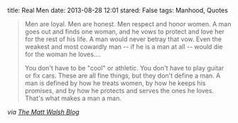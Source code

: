 title: Real Men
date: 2013-08-28 12:01
stared: False
tags: Manhood, Quotes

> Men are loyal. Men are honest. Men respect and honor women. A man goes out
> and finds one woman, and he vows to protect and love her for the rest of his
> life. A man would never betray that vow. Even the weakest and most cowardly
> man -- if he is a man at all -- would die for the woman he loves....
>
> You don't have to be "cool" or athletic. You don't have to play guitar or fix
> cars. These are all fine things, but they don't define a man. A man is
> defined by how he treats women, by how he keeps his promises, and by how he
> protects and serves the ones he loves. That's what makes a man a man.

<!-- read more -->

*via [The Matt Walsh
Blog](http://themattwalshblog.com/2013/08/28/dear-son-dont-let-robin-thicke-be-a-lesson-to-you/)*
